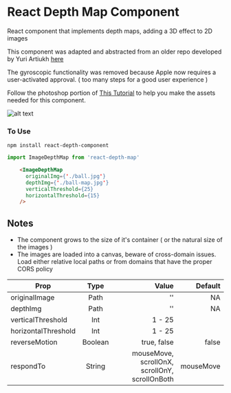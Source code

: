 # React Depth Map Component
React component that implements depth maps, adding a 3D effect to 2D images

This component was adapted and abstracted from an older repo developed by Yuri Artiukh [here](https://github.com/akella/fake3d)

The gyroscopic functionality was removed because Apple now requires a user-activated approval. ( too many steps for a good user experience )

Follow the photoshop portion of [This Tutorial](https://redstapler.co/3d-photo-from-image-javascript-tutorial/) to help you make the assets needed for this component. 

![alt text](https://blaine-assets.s3-us-west-1.amazonaws.com/depth-map-example.gif "3D Basketball")


### To Use
```
npm install react-depth-component
```

```javascript
import ImageDepthMap from 'react-depth-map'
```

```html
    <ImageDepthMap
      originalImg={'./ball.jpg'}
      depthImg={'./ball-map.jpg'}
      verticalThreshold={25}
      horizontalThreshold={15}
    />
```
## Notes
* The component grows to the size of it's container ( or the natural size of the images )
* The images are loaded into a canvas, beware of cross-domain issues. Load either relative local paths or from domains that have the proper CORS policy



| Prop        | Type           | Value  | Default  |
| ------------- |:-------------:| -----:| -----:|
| originalImage      | Path | '' | NA |
| depthImg      | Path  |   '' | NA |
| verticalThreshold | Int |  1 - 25 |
| horizontalThreshold | Int |  1 - 25 |
| reverseMotion | Boolean      |  true, false | false |
| respondTo | String  | mouseMove, scrollOnX, scrollOnY, scrollOnBoth | mouseMove |

